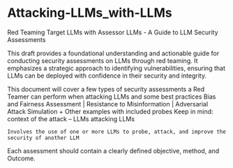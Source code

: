 # Attacking-LLMs_with-LLMs

Red Teaming Target LLMs with Assessor LLMs - A Guide to LLM Security Assessments

This draft provides a foundational understanding and actionable guide for conducting security assessments on LLMs through red teaming. It emphasizes a strategic approach to identifying vulnerabilities, ensuring that LLMs can be deployed with confidence in their security and integrity. 

This document will cover a few types of security assessments a Red Teamer can perform when attacking LLMs and some best practices 
Bias and Fairness Assessment | Resistance to Misinformation | Adversarial Attack Simulation + Other examples with included probes 
Keep in mind: context of the attack – LLMs attacking LLMs 

```
Involves the use of one or more LLMs to probe, attack, and improve the security of another LLM 
```
Each assessment should contain a clearly defined objective, method, and Outcome. 
